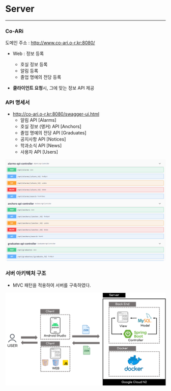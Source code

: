 # Server
---
### Co-ARi
도메인 주소 : http://www.co-ari.o-r.kr:8080/
 - Web : 정보 등록
    - 호실 정보 등록
    - 알림 등록
    - 졸업 명예의 전당 등록

 - **클라이언트 요청**시, 그에 맞는 정보 API 제공

### API 명세서
- http://co-ari.o-r.kr:8080/swagger-ui.html
  - 알림 API [Alarms]
  - 호실 정보 (앵커) API [Anchors]
  - 졸업 명예의 전당 API [Graduates]
  - 공지사항 API [Notices]
  - 학과소식 API [News]
  - 사용자 API [Users]
<img src="restAPI.PNG">

### 서버 아키텍처 구조
- MVC 패턴을 적용하여 서버를 구축하였다. 
<img src="server.PNG">
